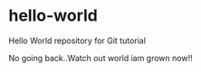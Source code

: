 # hello-world
Hello World repository for Git tutorial

No going back..Watch out world iam grown now!!
